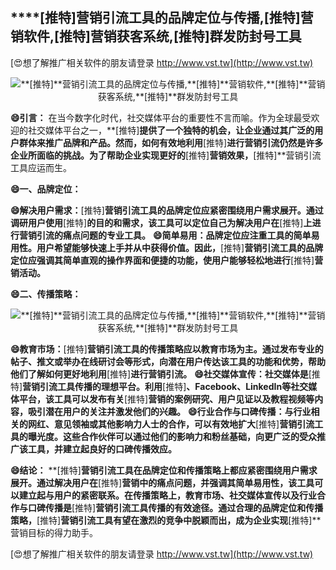 ## ****[推特]**营销引流工具的品牌定位与传播,**[推特]**营销软件,**[推特]**营销获客系统,**[推特]**群发防封号工具**

[😍想了解推广相关软件的朋友请登录 http://www.vst.tw](http://www.vst.tw)

 <center><img src="https://vst.tw/MP4/tuiguang/png/5.png" alt="**[推特]**营销引流工具的品牌定位与传播,**[推特]**营销软件,**[推特]**营销获客系统,**[推特]**群发防封号工具"></center>

**😄引言：**
在当今数字化时代，社交媒体平台的重要性不言而喻。作为全球最受欢迎的社交媒体平台之一，**[推特]**提供了一个独特的机会，让企业通过其广泛的用户群体来推广品牌和产品。然而，如何有效地利用**[推特]**进行营销引流仍然是许多企业所面临的挑战。为了帮助企业实现更好的**[推特]**营销效果，**[推特]**营销引流工具应运而生。

**😄一、品牌定位：**

**😄解决用户需求：**[推特]**营销引流工具的品牌定位应紧密围绕用户需求展开。通过调研用户使用**[推特]**的目的和需求，该工具可以定位自己为解决用户在**[推特]**上进行营销引流的痛点问题的专业工具。**
**😄简单易用：品牌定位应注重工具的简单易用性。用户希望能够快速上手并从中获得价值。因此，**[推特]**营销引流工具的品牌定位应强调其简单直观的操作界面和便捷的功能，使用户能够轻松地进行**[推特]**营销活动。**

**😄二、传播策略：**

 <center><img src="https://vst.tw/MP4/tuiguang/png/2.png" alt="**[推特]**营销引流工具的品牌定位与传播,**[推特]**营销软件,**[推特]**营销获客系统,**[推特]**群发防封号工具"></center>

**😄教育市场：**[推特]**营销引流工具的传播策略应以教育市场为主。通过发布专业的帖子、推文或举办在线研讨会等形式，向潜在用户传达该工具的功能和优势，帮助他们了解如何更好地利用**[推特]**进行营销引流。**
**😄社交媒体宣传：社交媒体是**[推特]**营销引流工具传播的理想平台。利用**[推特]**、Facebook、LinkedIn等社交媒体平台，该工具可以发布有关**[推特]**营销的案例研究、用户见证以及教程视频等内容，吸引潜在用户的关注并激发他们的兴趣。**
**😄行业合作与口碑传播：与行业相关的网红、意见领袖或其他影响力人士的合作，可以有效地扩大**[推特]**营销引流工具的曝光度。这些合作伙伴可以通过他们的影响力和粉丝基础，向更广泛的受众推广该工具，并建立起良好的口碑传播效应。**

**😄结论：**
**[推特]**营销引流工具在品牌定位和传播策略上都应紧密围绕用户需求展开。通过解决用户在**[推特]**营销中的痛点问题，并强调其简单易用性，该工具可以建立起与用户的紧密联系。在传播策略上，教育市场、社交媒体宣传以及行业合作与口碑传播是**[推特]**营销引流工具传播的有效途径。通过合理的品牌定位和传播策略，**[推特]**营销引流工具有望在激烈的竞争中脱颖而出，成为企业实现**[推特]**营销目标的得力助手。

[😍想了解推广相关软件的朋友请登录 http://www.vst.tw](http://www.vst.tw)



